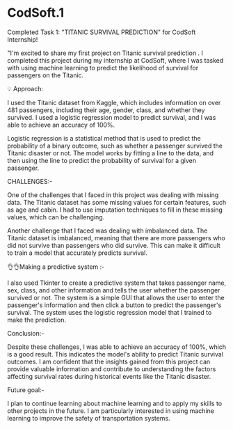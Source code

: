 # CodSoft.1
Completed Task 1: "TITANIC SURVIVAL PREDICTION" for CodSoft Internship! 

"I'm excited to share my first project on Titanic survival prediction . I completed this project during my internship at CodSoft, where I was tasked with using machine learning to predict the likelihood of survival for passengers on the Titanic.

💡 Approach:

I used the Titanic dataset from Kaggle, which includes information on over 481 passengers, including their age, gender, class, and whether they survived. I used a logistic regression model to predict survival, and I was able to achieve an accuracy of 100%.

Logistic regression is a statistical method that is used to predict the probability of a binary outcome, such as whether a passenger survived the Titanic disaster or not. The model works by fitting a line to the data, and then using the line to predict the probability of survival for a given passenger.

CHALLENGES:-

One of the challenges that I faced in this project was dealing with missing data. The Titanic dataset has some missing values for certain features, such as age and cabin. I had to use imputation techniques to fill in these missing values, which can be challenging.

Another challenge that I faced was dealing with imbalanced data. The Titanic dataset is imbalanced, meaning that there are more passengers who did not survive than passengers who did survive. This can make it difficult to train a model that accurately predicts survival.


👌👌Making a predictive system :-

I also used Tkinter to create a predictive system that takes passenger name, sex, class, and other information and tells the user whether the passenger survived or not. The system is a simple GUI that allows the user to enter the passenger's information and then click a button to predict the passenger's survival. The system uses the logistic regression model that I trained to make the prediction.

Conclusion:-

Despite these challenges, I was able to achieve an accuracy of 100%, which is a good result. This indicates the model's ability to predict Titanic survival outcomes. I am confident that the insights gained from this project can provide valuable information and contribute to understanding the factors affecting survival rates during historical events like the Titanic disaster.

Future goal:-

I plan to continue learning about machine learning and to apply my skills to other projects in the future. I am particularly interested in using machine learning to improve the safety of transportation systems.
